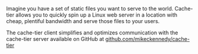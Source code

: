 Imagine you have a set of static files you want to serve 
to the world. Cache-tier allows you to quickly spin up a 
Linux web server in a location with cheap, plentiful 
bandwidth and serve those files to your users.

The cache-tier client simplifies and optimizes communication
with the cache-tier server available on GitHub at 
[github.com/mikeckennedy/cache-tier](https://github.com/mikeckennedy/cache-tier)
